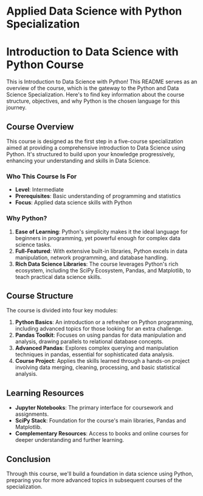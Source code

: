 # Applied Data Science with Python Specialization

# Introduction to Data Science with Python Course

This is Introduction to Data Science with Python! This README serves as an overview of the course, which is the gateway to the Python and Data Science Specialization. Here's to find key information about the course structure, objectives, and why Python is the chosen language for this journey.

## Course Overview

This course is designed as the first step in a five-course specialization aimed at providing a comprehensive introduction to Data Science using Python. It's structured to build upon your knowledge progressively, enhancing your understanding and skills in Data Science.

### Who This Course Is For

- **Level**: Intermediate
- **Prerequisites**: Basic understanding of programming and statistics
- **Focus**: Applied data science skills with Python

### Why Python?

1. **Ease of Learning**: Python's simplicity makes it the ideal language for beginners in programming, yet powerful enough for complex data science tasks.
2. **Full-Featured**: With extensive built-in libraries, Python excels in data manipulation, network programming, and database handling.
3. **Rich Data Science Libraries**: The course leverages Python's rich ecosystem, including the SciPy Ecosystem, Pandas, and Matplotlib, to teach practical data science skills.

## Course Structure

The course is divided into four key modules:

1. **Python Basics**: An introduction or a refresher on Python programming, including advanced topics for those looking for an extra challenge.
2. **Pandas Toolkit**: Focuses on using pandas for data manipulation and analysis, drawing parallels to relational database concepts.
3. **Advanced Pandas**: Explores complex querying and manipulation techniques in pandas, essential for sophisticated data analysis.
4. **Course Project**: Applies the skills learned through a hands-on project involving data merging, cleaning, processing, and basic statistical analysis.

## Learning Resources

- **Jupyter Notebooks**: The primary interface for coursework and assignments.
- **SciPy Stack**: Foundation for the course's main libraries, Pandas and Matplotlib.
- **Complementary Resources**: Access to books and online courses for deeper understanding and further learning.

## Conclusion

Through this course, we'll build a foundation in data science using Python, preparing you for more advanced topics in subsequent courses of the specialization. 

